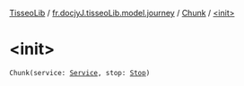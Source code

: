 [TisseoLib](../../index.md) / [fr.docjyJ.tisseoLib.model.journey](../index.md) / [Chunk](index.md) / [&lt;init&gt;](./-init-.md)

# &lt;init&gt;

`Chunk(service: `[`Service`](../-service/index.md)`, stop: `[`Stop`](../-stop/index.md)`)`